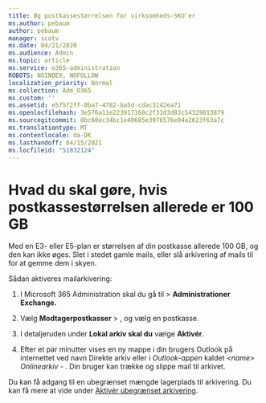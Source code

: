 ```yaml
---
title: Øg postkassestørrelsen for virksomheds-SKU'er
ms.author: pebaum
author: pebaum
manager: scotv
ms.date: 04/21/2020
ms.audience: Admin
ms.topic: article
ms.service: o365-administration
ROBOTS: NOINDEX, NOFOLLOW
localization_priority: Normal
ms.collection: Adm_O365
ms.custom: ''
ms.assetid: e57572ff-0ba7-4782-ba5d-cdac3142ea71
ms.openlocfilehash: 3e576a11e223917160c2f31d3d83c54329013879
ms.sourcegitcommit: 8bc60ec34bc1e40685e3976576e04a2623f63a7c
ms.translationtype: MT
ms.contentlocale: da-DK
ms.lasthandoff: 04/15/2021
ms.locfileid: "51832124"
---
```

# <a name="what-to-do-if-your-mailbox-size-is-already-100gb"></a>Hvad du skal gøre, hvis postkassestørrelsen allerede er 100 GB

Med en E3- eller E5-plan er størrelsen af din postkasse allerede 100 GB, og den kan ikke øges. Slet i stedet gamle mails, eller slå arkivering af mails til for at gemme dem i skyen. 
  
Sådan aktiveres mailarkivering:
  
1. I Microsoft 365 Administration skal  du gå til \> **Administrationer Exchange.** 
    
2. Vælg **Modtagerpostkasser** \> , og vælg en postkasse. 
    
3. I detaljeruden under **Lokal arkiv skal du** vælge **Aktivér**. 
    
4. Efter et par minutter vises en ny mappe i din brugers Outlook på internettet ved navn Direkte arkiv eller i *Outlook-appen* kaldet *\<name\> Onlinearkiv -* . Din bruger kan trække og slippe mail til arkivet. 
    
Du kan få adgang til en ubegrænset mængde lagerplads til arkivering. Du kan få mere at vide under [Aktivér ubegrænset arkivering](https://docs.microsoft.com/microsoft-365/compliance/enable-unlimited-archiving).
  

